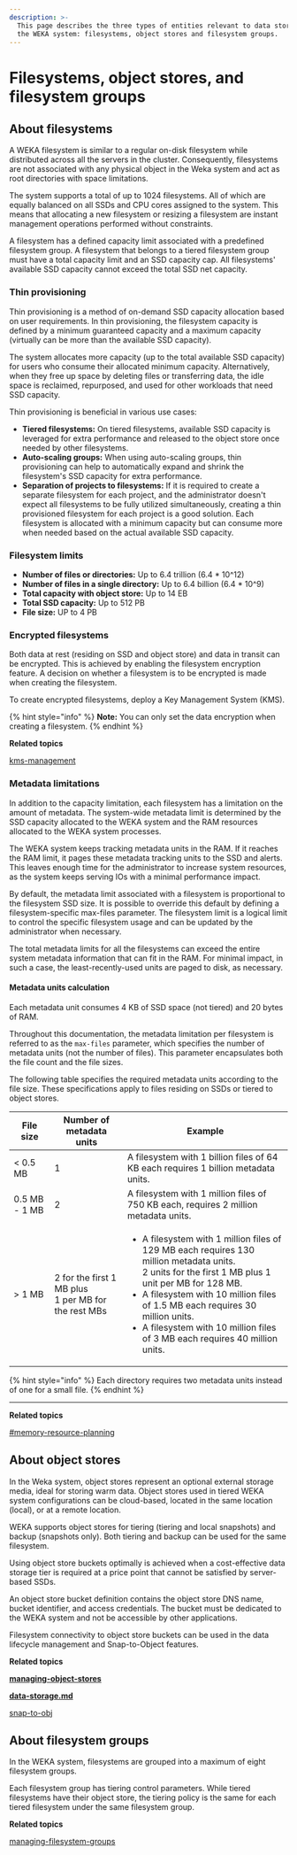 ```yaml
---
description: >-
  This page describes the three types of entities relevant to data storage in
  the WEKA system: filesystems, object stores and filesystem groups.
---
```


# Filesystems, object stores, and filesystem groups

## About filesystems

A WEKA filesystem is similar to a regular on-disk filesystem while distributed across all the servers in the cluster. Consequently, filesystems are not associated with any physical object in the Weka system and act as root directories with space limitations.

The system supports a total of up to 1024 filesystems. All of which are equally balanced on all SSDs and CPU cores assigned to the system. This means that allocating a new filesystem or resizing a filesystem are instant management operations performed without constraints.

A filesystem has a defined capacity limit associated with a predefined filesystem group. A filesystem that belongs to a tiered filesystem group must have a total capacity limit and an SSD capacity cap. All filesystems' available SSD capacity cannot exceed the total SSD net capacity.

### Thin provisioning

Thin provisioning is a method of on-demand SSD capacity allocation based on user requirements. In thin provisioning, the filesystem capacity is defined by a minimum guaranteed capacity and a maximum capacity (virtually can be more than the available SSD capacity).

The system allocates more capacity (up to the total available SSD capacity) for users who consume their allocated minimum capacity. Alternatively, when they free up space by deleting files or transferring data, the idle space is reclaimed, repurposed, and used for other workloads that need SSD capacity.

Thin provisioning is beneficial in various use cases:

* **Tiered filesystems:** On tiered filesystems, available SSD capacity is leveraged for extra performance and released to the object store once needed by other filesystems.
* **Auto-scaling groups:** When using auto-scaling groups, thin provisioning can help to automatically expand and shrink the filesystem's SSD capacity for extra performance.
* **Separation of projects to filesystems:** If it is required to create a separate filesystem for each project, and the administrator doesn't expect all filesystems to be fully utilized simultaneously, creating a thin provisioned filesystem for each project is a good solution. Each filesystem is allocated with a minimum capacity but can consume more when needed based on the actual available SSD capacity.

### Filesystem limits

* **Number of files or directories:** Up to 6.4 trillion (6.4 \* 10^12)
* **Number of files in a single directory:** Up to 6.4 billion (6.4 \* 10^9)
* **Total capacity with object store:** Up to 14 EB&#x20;
* **Total SSD capacity:** Up to 512 PB&#x20;
* **File size:** UP to 4 PB

### Encrypted filesystems

Both data at rest (residing on SSD and object store) and data in transit can be encrypted. This is achieved by enabling the filesystem encryption feature. A decision on whether a filesystem is to be encrypted is made when creating the filesystem.

To create encrypted filesystems, deploy a Key Management System (KMS).

{% hint style="info" %}
**Note:** You can only set the data encryption when creating a filesystem.
{% endhint %}

**Related topics**

[kms-management](../usage/security/kms-management/ "mention")

### Metadata limitations

In addition to the capacity limitation, each filesystem has a limitation on the amount of metadata. The system-wide metadata limit is determined by the SSD capacity allocated to the WEKA system and the RAM resources allocated to the WEKA system processes.

The WEKA system keeps tracking metadata units in the RAM. If it reaches the RAM limit, it pages these metadata tracking units to the SSD and alerts. This leaves enough time for the administrator to increase system resources, as the system keeps serving IOs with a minimal performance impact.

By default, the metadata limit associated with a filesystem is proportional to the filesystem SSD size. It is possible to override this default by defining a filesystem-specific max-files parameter. The filesystem limit is a logical limit to control the specific filesystem usage and can be updated by the administrator when necessary.

The total metadata limits for all the filesystems can exceed the entire system metadata information that can fit in the RAM. For minimal impact, in such a case, the least-recently-used units are paged to disk, as necessary.

#### Metadata units calculation <a href="#metadata-calculations" id="metadata-calculations"></a>

Each metadata unit consumes 4 KB of SSD space (not tiered) and 20 bytes of RAM.

Throughout this documentation, the metadata limitation per filesystem is referred to as the `max-files` parameter, which specifies the number of metadata units (not the number of files). This parameter encapsulates both the file count and the file sizes.

The following table specifies the required metadata units according to the file size. These specifications apply to files residing on SSDs or tiered to object stores.

| File size     | Number of metadata units                                      | Example                                                                                                                                                                                                                                                                                                                                      |
| ------------- | ------------------------------------------------------------- | -------------------------------------------------------------------------------------------------------------------------------------------------------------------------------------------------------------------------------------------------------------------------------------------------------------------------------------------- |
| < 0.5 MB      | 1                                                             | A filesystem with 1 billion files of 64 KB each requires 1 billion metadata units.                                                                                                                                                                                                                                                           |
| 0.5 MB - 1 MB | 2                                                             | A filesystem with 1 million files of 750 KB each, requires 2 million metadata units.                                                                                                                                                                                                                                                         |
| > 1 MB        | <p>2 for the first 1 MB plus<br>1 per MB for the rest MBs</p> | <ul><li>A filesystem with 1 million files of 129 MB each requires 130 million metadata units.<br>2 units for the first 1 MB plus 1 unit per MB for 128 MB.</li><li>A filesystem with 10 million files of 1.5 MB each requires 30 million units.</li><li>A filesystem with 10 million files of 3 MB each requires 40 million units.</li></ul> |

{% hint style="info" %}
Each directory requires two metadata units instead of one for a small file.
{% endhint %}

****

**Related topics**

[#memory-resource-planning](../install/bare-metal/planning-a-weka-system-installation.md#memory-resource-planning "mention")

## About object stores

In the Weka system, object stores represent an optional external storage media, ideal for storing warm data. Object stores used in tiered WEKA system configurations can be cloud-based, located in the same location (local), or at a remote location.

WEKA supports object stores for tiering (tiering and local snapshots) and backup (snapshots only). Both tiering and backup can be used for the same filesystem.

Using object store buckets optimally is achieved when a cost-effective data storage tier is required at a price point that cannot be satisfied by server-based SSDs.

An object store bucket definition contains the object store DNS name, bucket identifier, and access credentials. The bucket must be dedicated to the WEKA system and not be accessible by other applications.

Filesystem connectivity to object store buckets can be used in the data lifecycle management and Snap-to-Object features.



**Related topics**

****[managing-object-stores](../fs/managing-object-stores/ "mention")****

****[data-storage.md](data-storage.md "mention")****

[snap-to-obj](../fs/snap-to-obj/ "mention")

## **About f**ilesystem groups

In the WEKA system, filesystems are grouped into a maximum of eight filesystem groups.

Each filesystem group has tiering control parameters. While tiered filesystems have their object store, the tiering policy is the same for each tiered filesystem under the same filesystem group.



**Related topics**

[managing-filesystem-groups](../fs/managing-filesystem-groups/ "mention")

